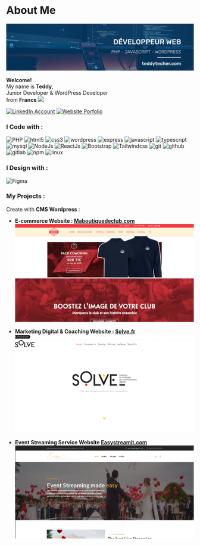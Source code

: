 # About Me

[![Banner](./images/banner.png)](https://teddy-techer.github.io/)

<p>
    <b>Welcome!</b>
    </br> My name is <b>Teddy</b>,
    </br> Junior Developer & WordPress Developer
    </br> from
    <b> France </b>
    <img src="https://cdn-icons-png.flaticon.com/512/197/197560.png" width="13"/>
</p>

[![LinkedIn Account](https://img.shields.io/badge/LinkedIn-0e76a8?style=for-the-badge&logo=linkedin)](https://www.linkedin.com/in/teddy-techer/)
[![Website Porfolio](https://img.shields.io/badge/Site%20Web-813ee8?style=for-the-badge)]("https://teddy-techer.github.io/")

<h3>I Code with :</h3>
<p>
    <img alt="PHP" src="https://img.shields.io/badge/php-%23777BB4.svg?style=for-the-badge&logo=php&logoColor=white" />
    <img alt="html5" src="https://img.shields.io/badge/html5-%23E34F26.svg?style=for-the-badge&logo=html5&logoColor=white" />
    <img alt="css3" src="https://img.shields.io/badge/css3-%231572B6.svg?style=for-the-badge&logo=css3&logoColor=white" />
    <img alt="wordpress" src="https://img.shields.io/badge/Wordpress-21759B?style=for-the-badge&logo=wordpress&logoColor=white" />
    <img alt="express" src="https://img.shields.io/badge/express-%23323330.svg?style=for-the-badge&logo=express&logoColor=%23F7DF1E" />
    <img alt="javascript" src="https://img.shields.io/badge/javascript-%23323330.svg?style=for-the-badge&logo=javascript&logoColor=%23F7DF1E" />
    <img alt="typescript" src="https://img.shields.io/badge/typescript-%23323330.svg?style=for-the-badge&logo=typescript&logoColor=%23F7DF1E" />
    <img alt="mysql" src="https://img.shields.io/badge/mysql-%23323330.svg?style=for-the-badge&logo=mysql&logoColor=%234FC08D" />
    <img alt="NodeJs" src="https://img.shields.io/badge/nodejs-%2335495e.svg?style=for-the-badge&logo=nodedotjs&logoColor=%234FC08D" />
    <img alt="ReactJs" src="https://img.shields.io/badge/react-%231572B6.svg?style=for-the-badge&logo=react&logoColor=white" />
    <img alt="Bootstrap" src="https://img.shields.io/badge/bootstrap-%23777BB4.svg?style=for-the-badge&logo=Bootstrap&logoColor=white" />
    <img alt="Tailwindcss" src="https://img.shields.io/badge/tailwindcss-%2338B2AC.svg?style=for-the-badge&logo=tailwind-css&logoColor=white" />
    <img alt="git" src="https://img.shields.io/badge/-Git-F05032?style=for-the-badge&logo=git&logoColor=white" />
    <img alt="github" src="https://img.shields.io/badge/GitHub-100000?style=for-the-badge&logo=github&logoColor=white" />
    <img alt="gitlab" src="https://img.shields.io/badge/GitLab-330F63?style=for-the-badge&logo=gitlab&logoColor=white" />
    <img alt="npm" src="https://img.shields.io/badge/-NPM-CB3837?style=for-the-badge&logo=npm&logoColor=white" />
    <img alt="linux" src="https://img.shields.io/badge/Linux-FCC624?style=for-the-badge&logo=linux&logoColor=black" />

</p>

<h3>I Design with :</h3>

<p>
  <img alt="Figma" src="https://img.shields.io/badge/figma-%23F24E1E.svg?style=for-the-badge&logo=figma&logoColor=white" />
</p>

<h3>My Projects :</h3>

<p>
  Create with <b>CMS Wordpress</b> :

- <b>E-commerce Website : <a href="https://www.maboutiquedeclub.com/" target = "_blank">Maboutiquedeclub.com</a></b>
  [![Banner](./images/mbdc.com.png)](https://maboutiquedeclub.com/)
  
- <b>Marketing Digital & Coaching Website : <a href="https://solve.fr/" target = "_blank">Solve.fr</a></b>
  [![Banner](./images/Solve.fr.png)](https://solve.fr/)

- <b>Event Streaming Service Website <a href="https://easystreamit.com/" target = "_blank">Easystreamit.com</a></b>
  [![Banner](./images/easytsreamit.com.png)](https://easystreamit.com/)

</p>
